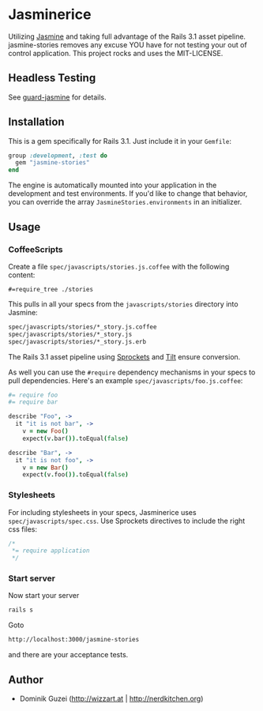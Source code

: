 Jasminerice
===========

Utilizing [Jasmine](http://pivotal.github.com/jasmine/) and taking full advantage
of the Rails 3.1 asset pipeline. jasmine-stories removes any excuse YOU have for
not testing your out of control application.
This project rocks and uses the MIT-LICENSE.

Headless Testing
----------------

See [guard-jasmine](https://github.com/netzpirat/guard-jasmine) for details.

Installation
------------

This is a gem specifically for Rails 3.1. Just include it in
your `Gemfile`:

```ruby
group :development, :test do
  gem "jasmine-stories"
end
```

The engine is automatically mounted into your application in the development
and test environments. If you'd like to change that behavior, you can
override the array `JasmineStories.environments` in an initializer.

Usage
-----

### CoffeeScripts

Create a file `spec/javascripts/stories.js.coffee` with the following content:

	#=require_tree ./stories

This pulls in all your specs from the `javascripts/stories` directory into Jasmine:

```bash
spec/javascripts/stories/*_story.js.coffee
spec/javascripts/stories/*_story.js
spec/javascripts/stories/*_story.js.erb
```

The Rails 3.1 asset pipeline using [Sprockets](https://github.com/sstephenson/sprockets)
and [Tilt](https://github.com/rtomayko/tilt) ensure conversion.

As well you can use the `#require` dependency mechanisms in your specs to
pull dependencies. Here's an example `spec/javascripts/foo.js.coffee`:

```coffeescript
#= require foo
#= require bar

describe "Foo", ->
  it "it is not bar", ->
    v = new Foo()
    expect(v.bar()).toEqual(false)

describe "Bar", ->
  it "it is not foo", ->
    v = new Bar()
    expect(v.foo()).toEqual(false)
```

### Stylesheets

For including stylesheets in your specs, Jasminerice uses `spec/javascripts/spec.css`.
Use Sprockets directives to include the right css files:

```css
/*
 *= require application
 */
```

### Start server

Now start your server

```bash
rails s
```

Goto 

```bash
http://localhost:3000/jasmine-stories
```

and there are your acceptance tests.

Author
------

* Dominik Guzei (http://wizzart.at | http://nerdkitchen.org)
